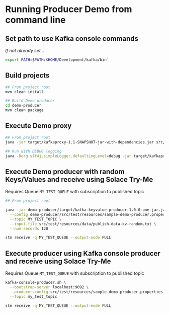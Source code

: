 # Running Producer Demo from command line

## Set path to use Kafka console commands
*If not already set...*
```bash
export PATH=$PATH:$HOME/Development/kafka/bin`
```

## Build projects

```bash
## From project root
mvn clean install

## Build Demo producer
cd demo-producer
mvn clean package
```

## Execute Demo proxy

```bash
## From project root
java -jar target/kafkaproxy-1.1-SNAPSHOT-jar-with-dependencies.jar src/test/resources/sample-demo-proxy.properties

## Run with DEBUG logging
java -Dorg.slf4j.simpleLogger.defaultLogLevel=debug -jar target/kafkaproxy-1.1-SNAPSHOT-jar-with-dependencies.jar src/test/resources/sample-demo-proxy.properties
```

## Execute Demo producer with random Keys/Values and receive using Solace Try-Me

Requires Queue `MY_TEST_QUEUE` with subscription to published topic

```bash
## From project root

java -jar demo-producer/target/kafka-keyvalue-producer-1.0.0-one-jar.jar \
  --config demo-producer/src/test/resources/sample-demo-producer.properties \
  --topic MY_TEST_TOPIC \
  --input-file src/test/resources/data/publish-data-kv-random.txt \
  --num-records 120

stm receive -q MY_TEST_QUEUE --output-mode FULL
```


## Execute producer using Kafka console producer and receive using Solace Try-Me

Requires Queue `MY_TEST_QUEUE` with subscription to published topic

```bash
kafka-console-producer.sh \
  --bootstrap-server localhost:9092 \
  --producer.config src/test/resources/sample-demo-producer.properties \
  --topic my_test_topic

stm receive -q MY_TEST_QUEUE --output-mode FULL
```
